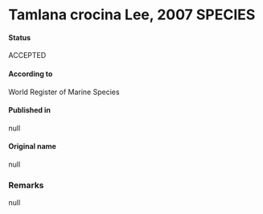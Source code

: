 # Tamlana crocina Lee, 2007 SPECIES

#### Status
ACCEPTED

#### According to
World Register of Marine Species

#### Published in
null

#### Original name
null

### Remarks
null